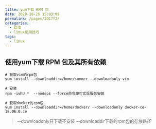 ```yaml
---
title: yum下载 RPM 包
date: 2020-10-26 15:03:05
permalink: /pages/2017f2/
categories:
  - 运维
  - linux使用技巧
tags:
  - linux
---
```

## 使用yum下载 RPM 包及其所有依赖
```shell
# 获取vim的rpm包
yum install --downloaddir=/home/summer --downloadonly vim

# 安装
rpm -ivhU *  --nodeps --force命令即可实现服务安装

# 获取docker的rpm包
yum install --downloaddir=/home/docker/ --downloadonly docker-ce-18.06.0.ce
```
>--downloadonly只下载不安装
>--downloaddir下载的rpm包的存放路径